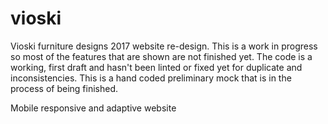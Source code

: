 # vioski
Vioski furniture designs 2017 website re-design.
This is a work in progress so most of the features that are shown are not finished yet.
The code is a working, first draft and hasn't been linted or fixed yet for duplicate and inconsistencies.
This is a hand coded preliminary mock that is in the process of being finished.

Mobile responsive and adaptive website
